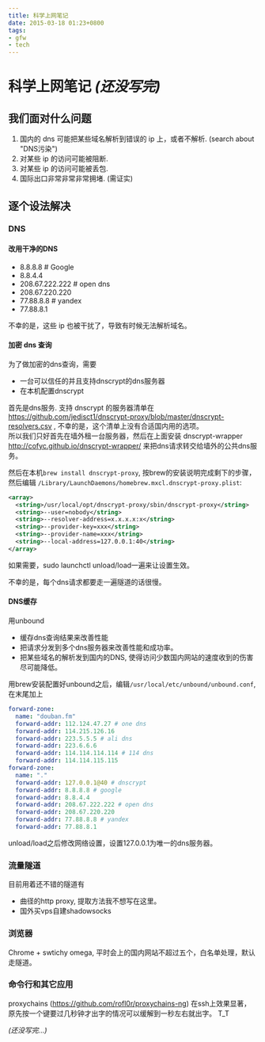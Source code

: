 ```yaml
---
title: 科学上网笔记
date: 2015-03-18 01:23+0800
tags:
- gfw
- tech
---
```


科学上网笔记 *(还没写完)*
=======================

我们面对什么问题
----------------
1. 国内的 dns 可能把某些域名解析到错误的 ip 上，或者不解析. (search about "DNS污染")
1. 对某些 ip 的访问可能被阻断.
1. 对某些 ip 的访问可能被丢包.
1. 国际出口非常非常非常拥堵. (需证实)

逐个设法解决
-------------
<!-- more -->

### DNS

#### 改用干净的DNS
- 8.8.8.8 # Google 
- 8.8.4.4 
- 208.67.222.222 # open dns
- 208.67.220.220
- 77.88.8.8 # yandex
- 77.88.8.1

不幸的是，这些 ip 也被干扰了，导致有时候无法解析域名。

#### 加密 dns 查询
为了做加密的dns查询，需要

- 一台可以信任的并且支持dnscrypt的dns服务器
- 在本机配置dnscrypt

首先是dns服务. 支持 dnscrypt 的服务器清单在 https://github.com/jedisct1/dnscrypt-proxy/blob/master/dnscrypt-resolvers.csv , 不幸的是，这个清单上没有合适国内用的选项。  
所以我们只好首先在墙外租一台服务器，然后在上面安装 dnscrypt-wrapper http://cofyc.github.io/dnscrypt-wrapper/ 来把dns请求转交给墙外的公共dns服务。

然后在本机`brew install dnscrypt-proxy`, 按brew的安装说明完成剩下的步骤，然后编辑 `/Library/LaunchDaemons/homebrew.mxcl.dnscrypt-proxy.plist`:

``` xml
<array>
  <string>/usr/local/opt/dnscrypt-proxy/sbin/dnscrypt-proxy</string>
  <string>--user=nobody</string>
  <string>--resolver-address=x.x.x.x:x</string>
  <string>--provider-key=xxx</string>
  <string>--provider-name=xxx</string>
  <string>--local-address=127.0.0.1:40</string>
</array>
```
如果需要，sudo launchctl unload/load一遍来让设置生效。

不幸的是，每个dns请求都要走一遍隧道的话很慢。

#### DNS缓存
用unbound

- 缓存dns查询结果来改善性能
- 把请求分发到多个dns服务器来改善性能和成功率。
- 把某些域名的解析发到国内的DNS, 使得访问少数国内网站的速度收到的伤害尽可能降低。

用brew安装配置好unbound之后，编辑`/usr/local/etc/unbound/unbound.conf`, 在末尾加上

``` yaml
forward-zone:
  name: "douban.fm"
  forward-addr: 112.124.47.27 # one dns
  forward-addr: 114.215.126.16
  forward-addr: 223.5.5.5 # ali dns
  forward-addr: 223.6.6.6
  forward-addr: 114.114.114.114 # 114 dns
  forward-addr: 114.114.115.115
forward-zone:
  name: "."
  forward-addr: 127.0.0.1@40 # dnscrypt
  forward-addr: 8.8.8.8 # google
  forward-addr: 8.8.4.4
  forward-addr: 208.67.222.222 # open dns
  forward-addr: 208.67.220.220
  forward-addr: 77.88.8.8 # yandex
  forward-addr: 77.88.8.1
```
unload/load之后修改网络设置，设置127.0.0.1为唯一的dns服务器。

### 流量隧道
目前用着还不错的隧道有

- 曲径的http proxy, 提取方法我不想写在这里。
- 国外买vps自建shadowsocks

### 浏览器
Chrome + swtichy omega, 平时会上的国内网站不超过五个，白名单处理，默认走隧道。

### 命令行和其它应用
proxychains (https://github.com/rofl0r/proxychains-ng) 在ssh上效果显著，原先按一个键要过几秒钟才出字的情况可以缓解到一秒左右就出字。 T_T


*(还没写完...)*